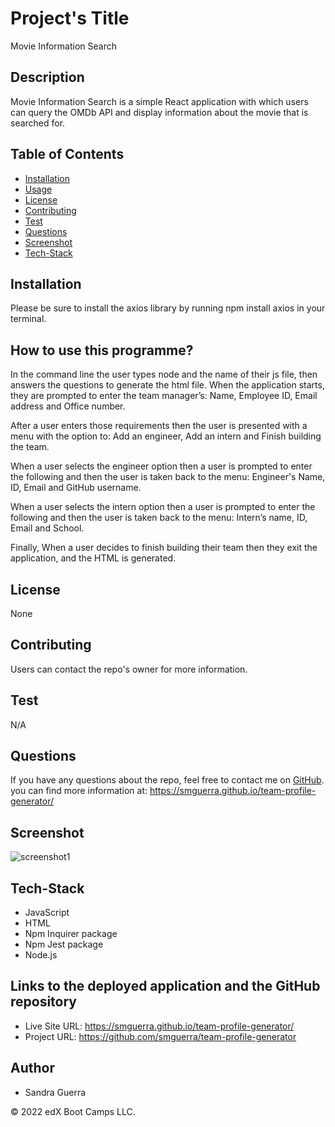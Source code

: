 # Project's Title


Movie Information Search


## Description 


Movie Information Search is a simple React application with which users can query the OMDb API and display information about the movie that is searched for.


## Table of Contents 

* [Installation](#installation) 
* [Usage](#usage) 
* [License](#license)
* [Contributing](#contributing)
* [Test](#test)
* [Questions](#questions)
* [Screenshot](#screenshot)
* [Tech-Stack](#tech-stack)

    
## Installation


Please be sure to install the axios library by running npm install axios in your terminal.


## How to use this programme?


In the command line the user types node and the name of their js file, then answers the questions to generate the html file. When the application starts, they are prompted to enter the team manager’s: Name, Employee ID, Email address and Office number.

After a user enters those requirements then the user is presented with a menu with the option to: Add an engineer, Add an intern and Finish building the team.

When a user selects the engineer option then a user is prompted to enter the following and then the user is taken back to the menu: Engineer's Name, ID, Email and GitHub username.

When a user selects the intern option then a user is prompted to enter the following and then the user is taken back to the menu: Intern’s name, ID, Email and School.

Finally, When a user decides to finish building their team then they exit the application, and the HTML is generated.


## License 


None


## Contributing


Users can contact the repo's owner for more information.


## Test

N/A


## Questions
    
If you have any questions about the repo, feel free to contact me on [GitHub](https://github.com/smguerra). you can find more information at: https://smguerra.github.io/team-profile-generator/


## Screenshot


![screenshot1](https://user-images.githubusercontent.com/118385737/222846876-3bdae8eb-41a0-421f-acc2-f95c8603fa99.png)

## Tech-Stack

- JavaScript 
- HTML
- Npm Inquirer package
- Npm Jest package
- Node.js


## Links to the deployed application and the GitHub repository


- Live Site URL: https://smguerra.github.io/team-profile-generator/
- Project URL: https://github.com/smguerra/team-profile-generator


## Author

- Sandra Guerra

© 2022 edX Boot Camps LLC.






